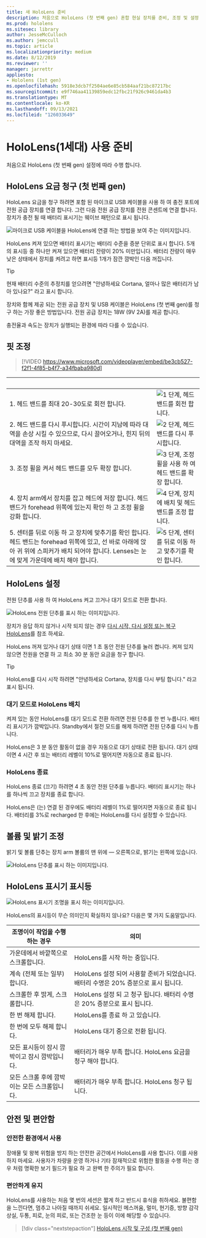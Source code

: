 ```yaml
---
title: 새 HoloLens 준비
description: 처음으로 HoloLens (첫 번째 gen) 혼합 현실 장치를 준비, 조정 및 설정 하는 방법에 대해 알아봅니다.
ms.prod: hololens
ms.sitesec: library
author: JesseMcCulloch
ms.author: jemccull
ms.topic: article
ms.localizationpriority: medium
ms.date: 8/12/2019
ms.reviewer: ''
manager: jarrettr
appliesto:
- Hololens (1st gen)
ms.openlocfilehash: 5918e3dcb7f2504ae6e85cb584aaf21bc87217bc
ms.sourcegitcommit: e9f746aa41139859edc12fbc21f926c9461da4b3
ms.translationtype: MT
ms.contentlocale: ko-KR
ms.lasthandoff: 09/13/2021
ms.locfileid: "126033649"
---
```

# <a name="get-your-hololens-1st-gen-ready-to-use"></a>HoloLens(1세대) 사용 준비

처음으로 HoloLens (첫 번째 gen) 설정에 따라 수행 합니다.

## <a name="charge-your-hololens-1st-gen"></a>HoloLens 요금 청구 (첫 번째 gen)

HoloLens 요금을 청구 하려면 포함 된 마이크로 USB 케이블을 사용 하 여 충전 포트에 전원 공급 장치를 연결 합니다. 그런 다음 전원 공급 장치를 전원 콘센트에 연결 합니다. 장치가 충전 될 때 배터리 표시기는 웨이브 패턴으로 표시 됩니다.

![마이크로 USB 케이블을 HoloLens에 연결 하는 방법을 보여 주는 이미지입니다.](./images/hololens-charging.png)

HoloLens 켜져 있으면 배터리 표시기는 배터리 수준을 증분 단위로 표시 합니다. 5개의 표시등 중 하나만 켜져 있으면 배터리 잔량이 20% 미만입니다. 배터리 잔량이 매우 낮은 상태에서 장치를 켜려고 하면 표시등 1개가 잠깐 깜박인 다음 꺼집니다.

> [!TIP]
> 현재 배터리 수준의 추정치를 얻으려면 "안녕하세요 Cortana, 얼마나 많은 배터리가 남아 있나요?" 라고 표시 합니다.

장치와 함께 제공 되는 전원 공급 장치 및 USB 케이블은 HoloLens (첫 번째 gen)를 청구 하는 가장 좋은 방법입니다.  전원 공급 장치는 18W (9V 2A)를 제공 합니다.

충전율과 속도는 장치가 실행되는 환경에 따라 다를 수 있습니다.

## <a name="adjust-fit"></a>핏 조정

> [!VIDEO https://www.microsoft.com/videoplayer/embed/be3cb527-f2f1-4f85-b4f7-a34fbaba980d]

| &nbsp; | &nbsp; |
|:--- |:--- |
|1. 헤드 밴드를 최대 20-30도로 회전 합니다.|![1 단계, 헤드 밴드를 회전 합니다.](./images/FitGuideStep1.png)|
|2. 헤드 밴드를 다시 푸시합니다. 시간이 지남에 따라 대역을 손상 시킬 수 있으므로, 다시 끌어오거나, 힌지 뒤의 대역을 조작 하지 마세요.|![2 단계, 헤드 밴드를 다시 푸시합니다.](./images/FitGuideStep2.png)|
|3. 조정 휠을 켜서 헤드 밴드를 모두 확장 합니다. |![3 단계, 조정 휠을 사용 하 여 헤드 밴드를 확장 합니다.](./images/FitGuideStep3.png)|
|4. 장치 arm에서 장치를 잡고 헤드에 저장 합니다. 헤드 밴드가 forehead 위쪽에 있는지 확인 하 고 조정 휠을 강화 합니다.|![4 단계, 장치에 배치 및 헤드 밴드를 조정 합니다.](./images/FitGuideStep4.png)|
|5. 센터를 뒤로 이동 하 고 장치에 맞추기를 확인 합니다. 헤드 밴드는 forehead 위쪽에 있고, 선 바로 아래에 앉아 귀 위에 스피커가 배치 되어야 합니다. Lenses는 눈에 맞게 가운데에 배치 해야 합니다.|![5 단계, 센터를 뒤로 이동 하 고 맞추기를 확인 합니다.](./images/FitGuideSetep5.png)|

## <a name="turn-on-your-hololens"></a>HoloLens 설정

전원 단추를 사용 하 여 HoloLens 켜고 끄거나 대기 모드로 전환 합니다.

![HoloLens 전원 단추를 표시 하는 이미지입니다.](./images/hololens-power.png)

장치가 응답 하지 않거나 시작 되지 않는 경우 [다시 시작, 다시 설정 또는 복구 HoloLens](hololens-restart-recover.md)를 참조 하세요.

HoloLens 꺼져 있거나 대기 상태 이면 1 초 동안 전원 단추를 눌러 켭니다. 켜져 있지 않으면 전원을 연결 하 고 최소 30 분 동안 요금을 청구 합니다.

> [!TIP]
> HoloLens를 다시 시작 하려면 "안녕하세요 Cortana, 장치를 다시 부팅 합니다." 라고 표시 됩니다.

### <a name="put-hololens-in-standby"></a>대기 모드로 HoloLens 배치

켜져 있는 동안 HoloLens를 대기 모드로 전환 하려면 전원 단추를 한 번 누릅니다. 배터리 표시기가 깜박입니다. Standby에서 절전 모드를 해제 하려면 전원 단추를 다시 누릅니다.

HoloLens은 3 분 동안 활동이 없을 경우 자동으로 대기 상태로 전환 됩니다. 대기 상태 이면 4 시간 후 또는 배터리 레벨이 10%로 떨어지면 자동으로 종료 됩니다.

### <a name="shut-down-hololens"></a>HoloLens 종료

HoloLens 종료 (끄기) 하려면 4 초 동안 전원 단추를 누릅니다. 배터리 표시기는 하나를 하나씩 끄고 장치를 종료 합니다.

HoloLens은 (는) 연결 된 경우에도 배터리 레벨이 1%로 떨어지면 자동으로 종료 됩니다. 배터리를 3%로 recharged 한 후에는 HoloLens를 다시 설정할 수 있습니다.

## <a name="adjust-volume-and-brightness"></a>볼륨 및 밝기 조정

밝기 및 볼륨 단추는 장치 arm 볼륨의 맨 위에 &mdash; 오른쪽으로, 밝기는 왼쪽에 있습니다.

![HoloLens 단추를 표시 하는 이미지입니다.](./images/hololens-buttons.jpg)

## <a name="hololens-indicator-lights"></a>HoloLens 표시기 표시등

![HoloLens 표시기 조명을 표시 하는 이미지입니다.](./images/hololens-lights.png)

HoloLens의 표시등이 무슨 의미인지 확실하지 않나요? 다음은 몇 가지 도움말입니다.

|조명이이 작업을 수행 하는 경우 |의미 |
|---|---|
|가운데에서 바깥쪽으로 스크롤합니다. |HoloLens를 시작 하는 중입니다. |
|계속 (전체 또는 일부) 합니다. |HoloLens 설정 되어 사용할 준비가 되었습니다. 배터리 수명은 20% 증분으로 표시 됩니다. |
|스크롤한 후 밝게, 스크롤합니다. |HoloLens 설정 되 고 청구 됩니다. 배터리 수명은 20% 증분으로 표시 됩니다. |
|한 번 해제 합니다. |HoloLens를 종료 하 고 있습니다. |
|한 번에 모두 해제 합니다. |HoloLens 대기 중으로 전환 됩니다. |
|모든 표시등이 잠시 깜박이고 잠시 깜박입니다. |배터리가 매우 부족 합니다. HoloLens 요금을 청구 해야 합니다. |
|모든 스크롤 후에 깜박이는 모든 스크롤입니다. |배터리가 매우 부족 합니다. HoloLens 청구 됩니다. |

## <a name="safety-and-comfort"></a>안전 및 편안함

### <a name="use-in-safe-surroundings"></a>안전한 환경에서 사용

장애물 및 왕복 위험을 방지 하는 안전한 공간에서 HoloLens를 사용 합니다. 이를 사용 하지 마세요. 사용자가 차량을 운영 하거나 기타 잠재적으로 위험한 활동을 수행 하는 경우 처럼 명확한 보기 필드가 필요 하 고 완벽 한 주의가 필요 합니다.

### <a name="stay-comfortable"></a>편안하게 유지

HoloLens를 사용하는 처음 몇 번의 세션은 짧게 하고 반드시 휴식을 취하세요. 불편함을 느낀다면, 멈추고 나아질 때까지 쉬세요. 일시적인 메스꺼움, 멀미, 현기증, 방향 감각 상실, 두통, 피로, 눈의 피로, 또는 건조한 눈 등이 이에 해당할 수 있습니다.

> [!div class="nextstepaction"]
> [HoloLens 시작 및 구성 (첫 번째 gen)](hololens1-start.md)

